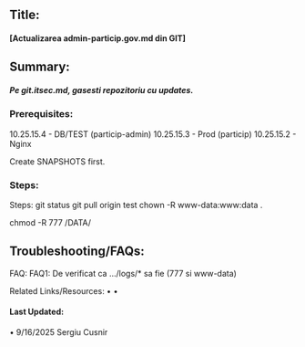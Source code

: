 ## Title:

#### [Actualizarea admin-particip.gov.md din GIT]

## Summary:

##### Pe git.itsec.md, gasesti repozitoriu cu updates.

### Prerequisites:

10.25.15.4 - DB/TEST (particip-admin)
10.25.15.3 - Prod    (particip)
10.25.15.2 - Nginx



Create SNAPSHOTS first.

### Steps:

Steps:
git status
git pull origin test
chown -R www-data:www:data .

chmod -R 777 /DATA/

## Troubleshooting/FAQs:

FAQ:
FAQ1: De verificat ca .../logs/* sa fie (777 si www-data)

Related Links/Resources: 
 • 
 • 

#### Last Updated:

 • 9/16/2025 Sergiu Cusnir